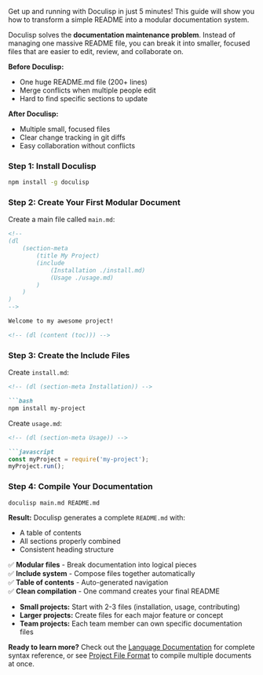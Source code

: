 <!-- (dl (section-meta Quick Start Guide)) -->

Get up and running with Doculisp in just 5 minutes! This guide will show you how to transform a simple README into a modular documentation system.

<!-- (dl (# What is Doculisp?)) -->

Doculisp solves the **documentation maintenance problem**. Instead of managing one massive README file, you can break it into smaller, focused files that are easier to edit, review, and collaborate on.

**Before Doculisp:**
- One huge README.md file (200+ lines)
- Merge conflicts when multiple people edit
- Hard to find specific sections to update

**After Doculisp:**
- Multiple small, focused files
- Clear change tracking in git diffs
- Easy collaboration without conflicts

<!-- (dl (# 5-Minute Tutorial)) -->

### Step 1: Install Doculisp ###

```bash
npm install -g doculisp
```

### Step 2: Create Your First Modular Document ###

Create a main file called `main.md`:

```markdown
<!--
(dl
    (section-meta
        (title My Project)
        (include
            (Installation ./install.md)
            (Usage ./usage.md)
        )
    )
)
-->

Welcome to my awesome project!

<!-- (dl (content (toc))) -->
```

### Step 3: Create the Include Files ###

Create `install.md`:

```markdown
<!-- (dl (section-meta Installation)) -->

```bash
npm install my-project
```

Create `usage.md`:

```markdown
<!-- (dl (section-meta Usage)) -->

```javascript
const myProject = require('my-project');
myProject.run();
```

### Step 4: Compile Your Documentation ###

```bash
doculisp main.md README.md
```

**Result:** Doculisp generates a complete `README.md` with:
- A table of contents
- All sections properly combined
- Consistent heading structure

<!-- (dl (# What You Just Learned)) -->

✅ **Modular files** - Break documentation into logical pieces  
✅ **Include system** - Compose files together automatically  
✅ **Table of contents** - Auto-generated navigation  
✅ **Clean compilation** - One command creates your final README

<!-- (dl (# Next Steps)) -->

- **Small projects:** Start with 2-3 files (installation, usage, contributing)
- **Larger projects:** Create files for each major feature or concept
- **Team projects:** Each team member can own specific documentation files

**Ready to learn more?** Check out the [Language Documentation](./LANG.md) for complete syntax reference, or see [Project File Format](./PROJECT.md) to compile multiple documents at once.